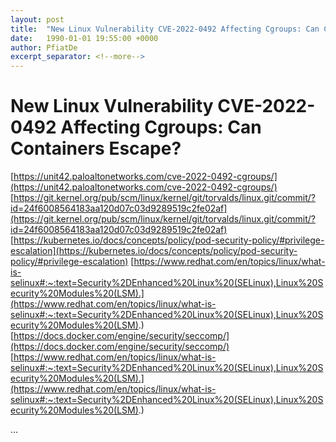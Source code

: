 ```yaml
---
layout: post
title:  "New Linux Vulnerability CVE-2022-0492 Affecting Cgroups: Can Containers Escape?"
date:   1990-01-01 19:55:00 +0000
author: PfiatDe
excerpt_separator: <!--more-->
---
```


# New Linux Vulnerability CVE-2022-0492 Affecting Cgroups: Can Containers Escape?
[https://unit42.paloaltonetworks.com/cve-2022-0492-cgroups/](https://unit42.paloaltonetworks.com/cve-2022-0492-cgroups/)
[https://git.kernel.org/pub/scm/linux/kernel/git/torvalds/linux.git/commit/?id=24f6008564183aa120d07c03d9289519c2fe02af](https://git.kernel.org/pub/scm/linux/kernel/git/torvalds/linux.git/commit/?id=24f6008564183aa120d07c03d9289519c2fe02af)
[https://kubernetes.io/docs/concepts/policy/pod-security-policy/#privilege-escalation](https://kubernetes.io/docs/concepts/policy/pod-security-policy/#privilege-escalation)
[https://www.redhat.com/en/topics/linux/what-is-selinux#:~:text=Security%2DEnhanced%20Linux%20(SELinux),Linux%20Security%20Modules%20(LSM).](https://www.redhat.com/en/topics/linux/what-is-selinux#:~:text=Security%2DEnhanced%20Linux%20(SELinux),Linux%20Security%20Modules%20(LSM).)
[https://docs.docker.com/engine/security/seccomp/](https://docs.docker.com/engine/security/seccomp/)
[https://www.redhat.com/en/topics/linux/what-is-selinux#:~:text=Security%2DEnhanced%20Linux%20(SELinux),Linux%20Security%20Modules%20(LSM).](https://www.redhat.com/en/topics/linux/what-is-selinux#:~:text=Security%2DEnhanced%20Linux%20(SELinux),Linux%20Security%20Modules%20(LSM).)

...
<!--more-->
